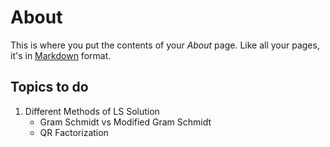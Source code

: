 # About

This is where you put the contents of your *About* page. Like all your pages, it's in [Markdown](https://guides.github.com/features/mastering-markdown/) format.

## Topics to do 

1. Different Methods of LS Solution
    * Gram Schmidt vs Modified Gram Schmidt
    * QR Factorization